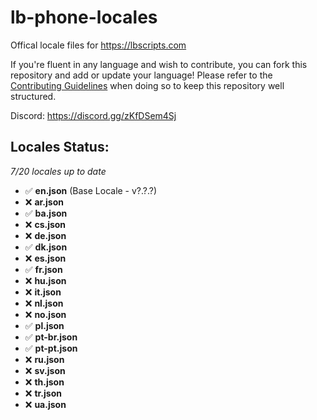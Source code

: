 # lb-phone-locales
Offical locale files for https://lbscripts.com

If you're fluent in any language and wish to contribute, you can fork this repository and add or update your language!
Please refer to the [Contributing Guidelines](https://github.com/lbphone/lb-phone-locales/blob/main/CONTRIBUTING.md) when doing so to keep this repository well structured. 

Discord: https://discord.gg/zKfDSem4Sj


## Locales Status:
*7/20 locales up to date*
- ✅ **en.json** (Base Locale - v?.?.?)
- ❌ **ar.json**
- ✅ **ba.json**
- ❌ **cs.json**
- ❌ **de.json**
- ✅ **dk.json**
- ❌ **es.json**
- ✅ **fr.json**
- ❌ **hu.json**
- ❌ **it.json**
- ❌ **nl.json**
- ❌ **no.json**
- ✅ **pl.json**
- ✅ **pt-br.json**
- ✅ **pt-pt.json**
- ❌ **ru.json**
- ❌ **sv.json**
- ❌ **th.json**
- ❌ **tr.json**
- ❌ **ua.json**
<!-- Recap End -->
